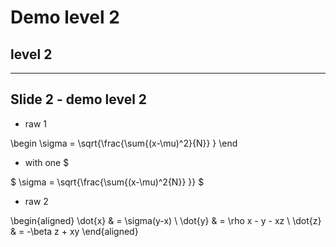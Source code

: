 # Demo level 2
## level 2

---

## Slide 2 - demo level 2

* raw 1

\begin
\sigma = \sqrt{\frac{\sum{(x-\mu)^2}{N}} } 
\end

* with one $

$ \sigma = \sqrt{\frac{\sum{(x-\mu)^2{N}} }} $

* raw 2

\begin{aligned}
\dot{x} &amp; = \sigma(y-x) \\
\dot{y} &amp; = \rho x - y - xz \\
\dot{z} &amp; = -\beta z + xy
\end{aligned}
